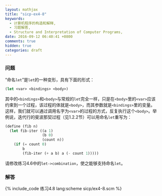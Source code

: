 ```yaml
---
layout: mathjax
title: "sicp-ex4-8"
keywords:
  - 计算机程序的构造和解释,
  - 习题解答,
  - Structure and Interpretation of Computer Programs,
date: 2016-09-12 06:40:41 +0800
comments: true
hidden: true
categories: draft
---
```


### 问题

“命名`let`”是`let`的一种变形，具有下面的形式：

``` scheme
(let <var> <bindings> <body>)
```

其中的`<bindings>`和`<body>`与常规的`let`完全一样，只是在`<body>`里的`<var>`应该约束到一个过程，该过程的体就是`<body>`，而其参数就是`<bindings>`里的变量。这样，我们就可以通过调用名字为`<var>`的过程的方式，反复执行这个`<body>`。举例说，迭代行的斐波那契过程（见1.2.2节）可以用命名`let`重写为：

``` scheme
(define (fib n)
  (let fib-iter ((a 1)
                 (b 0)
                 (count n))
    (if (= count 0)
        b
        (fib-iter (+ a b) a (- count 1)))))
```

请修改练习4.6中的`let->combination`，使之能够支持命名`let`。

### 解答

{% include_code 练习4.8 lang:scheme sicp/ex4-8.scm %}
